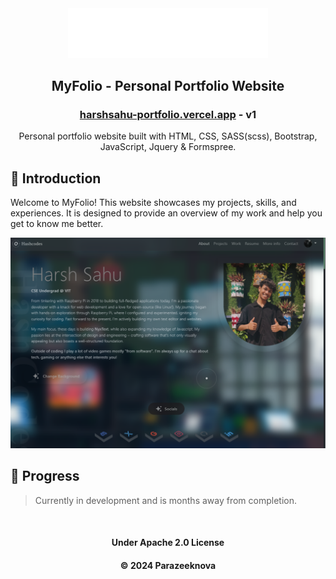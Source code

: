 <div align="center">
<img src="resources/logo/logo-white.svg" width="320"></img>
</div>

<div align="center">

## MyFolio - Personal Portfolio Website

<h3><a href="https://harshsahu-portfolio.vercel.app/">harshsahu-portfolio.vercel.app</a> - v1</h3> 
</div>

<p align="center">Personal portfolio website built with HTML, CSS, SASS(scss), Bootstrap, JavaScript, Jquery & Formspree.
</p>

## 👀 Introduction

Welcome to MyFolio! This website showcases my projects, skills, and experiences. It is designed to provide an overview of my work and help you get to know me better.

![demo](resources/Projects/hompagev2.png)

## 🌴 Progress

> Currently in development and is months away from completion.

&nbsp;

<div align="center">

#### Under Apache 2.0 License

#### &copy; 2024 Parazeeknova

</div>
